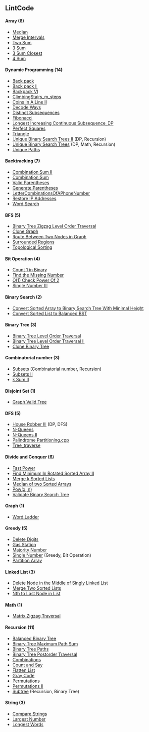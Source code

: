 ## LintCode


#### Array (6)

* [Median](https://github.com/DavorWade/algorithm/blob/master/LintCode/LintCode/Median.cpp)
* [Merge Intervals](https://github.com/DavorWade/algorithm/blob/master/LintCode/LintCode/MergeIntervals.cpp)
* [Two Sum](https://github.com/DavorWade/algorithm/blob/master/LintCode/LintCode/TwoSum.cpp)
* [3 Sum](https://github.com/DavorWade/algorithm/blob/master/LintCode/LintCode/3Sum.cpp)
* [3 Sum Closest](https://github.com/DavorWade/algorithm/blob/master/LintCode/LintCode/3SumClosest.cpp)
* [4 Sum](https://github.com/DavorWade/algorithm/blob/master/LintCode/LintCode/4Sum.cpp)


#### Dynamic Programming (14)
* [Back pack](https://github.com/DavorWade/algorithm/blob/master/LintCode/LintCode/Backpack.cpp)
* [Back pack II](https://github.com/DavorWade/algorithm/blob/master/LintCode/LintCode/BackpackII.cpp)
* [Backpack VI](https://github.com/DavorWade/algorithm/blob/master/LintCode/LintCode/BackpackVI.cpp)
* [ClimbingStairs_m_steps](https://github.com/DavorWade/algorithm/blob/master/LintCode/LintCode/ClimbingStairs_m_steps.cpp)
* [Coins In A Line II](https://github.com/DavorWade/algorithm/blob/master/LintCode/LintCode/CoinsInALineII.cpp)
* [Decode Ways](https://github.com/DavorWade/algorithm/blob/master/LintCode/LintCode/DecodeWays.cpp)
* [Distinct Subsequences](https://github.com/DavorWade/algorithm/blob/master/LintCode/LintCode/DistinctSubsequences.cpp)
* [Fibonacci](https://github.com/DavorWade/algorithm/blob/master/LintCode/LintCode/Fibonacci.cpp)
* [Longest Increasing Continuous Subsequence_DP](https://github.com/DavorWade/algorithm/blob/master/LintCode/LintCode/LongestIncreasingContinuousSubsequence_DP.cpp)
* [Perfect Squares](https://github.com/DavorWade/algorithm/blob/master/LintCode/LintCode/PerfectSquares.cpp)
* [Triangle](https://github.com/DavorWade/algorithm/blob/master/LintCode/LintCode/Triangle.cpp)
* [Unique Binary Search Trees II](https://github.com/DavorWade/algorithm/blob/master/LintCode/LintCode/UniqueBinarySearchTreesII.cpp)  (DP, Recursion)
* [Unique Binary Search Trees](https://github.com/DavorWade/algorithm/blob/master/LintCode/LintCode/UniqueBinarySearchTrees.cpp) (DP, Math, Recursion)
* [Unique Paths](https://github.com/DavorWade/algorithm/blob/master/LintCode/LintCode/UniquePaths.cpp)


#### Backtracking (7)

* [Combination Sum II](https://github.com/DavorWade/algorithm/blob/master/LintCode/LintCode/CombinationSumII.cpp)
* [Combination Sum](https://github.com/DavorWade/algorithm/blob/master/LintCode/LintCode/CombinationSum.cpp)
* [Valid Parentheses](https://github.com/DavorWade/algorithm/blob/master/LintCode/LintCode/ValidParentheses.cpp)
* [Generate Parentheses](https://github.com/DavorWade/algorithm/blob/master/LintCode/LintCode/GenerateParentheses.cpp)
* [LetterCombinationsOfAPhoneNumber](https://github.com/DavorWade/algorithm/blob/master/LintCode/LintCode/LetterCombinationsOfAPhoneNumber.cpp)
* [Restore IP Addresses](https://github.com/DavorWade/algorithm/blob/master/LintCode/LintCode/RestoreIPAddresses.cpp)
* [Word Search](https://github.com/DavorWade/algorithm/blob/master/LintCode/LintCode/WordSearch.cpp)


#### BFS (5)

* [Binary Tree Zigzag Level Order Traversal](https://github.com/DavorWade/algorithm/blob/master/LintCode/LintCode/BinaryTreeZigzagLevelOrderTraversal.cpp)
* [Clone Graph](https://github.com/DavorWade/algorithm/blob/master/LintCode/LintCode/CloneGraph.cpp)
* [Route Between Two Nodes in Graph](https://github.com/DavorWade/algorithm/blob/master/LintCode/LintCode/RouteBetweenTwoNodesinGraph.cpp)
* [Surrounded Regions](https://github.com/DavorWade/algorithm/blob/master/LintCode/LintCode/SurroundedRegions.cpp)
* [Topological Sorting](https://github.com/DavorWade/algorithm/blob/master/LintCode/LintCode/TopologicalSorting.cpp)


#### Bit Operation (4)

* [Count 1 in Binary](https://github.com/DavorWade/algorithm/blob/master/LintCode/LintCode/Count1inBinary.cpp)
* [Find the Missing Number](https://github.com/watsonyanghx/algorithm/blob/master/LintCode/LintCode/FindtheMissingNumber.cpp)
* [O(1) Check Power Of 2](https://github.com/DavorWade/algorithm/blob/master/LintCode/LintCode/O(1)CheckPowerOf2.cpp)
* [Single Number III](https://github.com/watsonyanghx/algorithm/blob/master/LintCode/LintCode/SingleNumberIII.cpp)


#### Binary Search (2)

* [Convert Sorted Array to Binary Search Tree With Minimal Height](https://github.com/DavorWade/algorithm/blob/master/LintCode/LintCode/ConvertSortedArraytoBinarySearchTreeWithMinimalHeight.cpp)
* [Convert Sorted List to Balanced BST](https://github.com/DavorWade/algorithm/blob/master/LintCode/LintCode/ConvertSortedListtoBalancedBST.cpp)


#### Binary Tree (3)

* [Binary Tree Level Order Traversal](https://github.com/DavorWade/algorithm/blob/master/LintCode/LintCode/BinaryTreeLevelOrderTraversal.cpp)
* [	Binary Tree Level Order Traversal II](https://github.com/DavorWade/algorithm/blob/master/LintCode/LintCode/BinaryTreeLevelOrderTraversalII.cpp)
* [Clone Binary Tree](https://github.com/DavorWade/algorithm/blob/master/LintCode/LintCode/CloneBinaryTree.cpp)


#### Combinatorial number (3)

* [Subsets](https://github.com/DavorWade/algorithm/blob/master/LintCode/LintCode/Subsets.cpp) (Combinatorial number, Recursion)
* [Subsets II](https://github.com/DavorWade/algorithm/blob/master/LintCode/LintCode/SubsetsII.cpp)
* [k Sum II](https://github.com/DavorWade/algorithm/blob/master/LintCode/LintCode/kSumII.cpp)


#### Disjoint Set (1)

* [Graph Valid Tree](https://github.com/DavorWade/algorithm/blob/master/LintCode/LintCode/GraphValidTree.cpp)


#### DFS (5)

* [House Robber III](https://github.com/DavorWade/algorithm/blob/master/LintCode/LintCode/HouseRobberIII.cpp) (DP, DFS)
* [N-Queens](https://github.com/DavorWade/algorithm/blob/master/LintCode/LintCode/N-Queens.cpp)
* [N-Queens II](https://github.com/DavorWade/algorithm/blob/master/LintCode/LintCode/N-QueensII.cpp)
* [Palindrome Partitioning.cpp](https://github.com/DavorWade/algorithm/blob/master/LintCode/LintCode/PalindromePartitioning.cpp)
* [Tree_traverse](https://github.com/DavorWade/algorithm/blob/master/LintCode/LintCode/Tree_traverse.cpp)


#### Divide and Conquer (6)

* [Fast Power](https://github.com/DavorWade/algorithm/blob/master/LintCode/LintCode/FastPower.cpp)
* [Find Minimum In Rotated Sorted Array II](https://github.com/DavorWade/algorithm/blob/master/LintCode/LintCode/FindMinimumInRotatedSortedArrayII.cpp)
* [Merge k Sorted Lists](https://github.com/DavorWade/algorithm/blob/master/LintCode/LintCode/MergeKSortedLists.cpp)
* [Median of two Sorted Arrays](https://github.com/DavorWade/algorithm/blob/master/LintCode/LintCode/MedianOfTwoSortedArrays.cpp)
* [Pow(x, n)](https://github.com/DavorWade/algorithm/blob/master/LintCode/LintCode/Pow(x%2C%20n).cpp)
* [Validate Binary Search Tree](https://github.com/DavorWade/algorithm/blob/master/LintCode/LintCode/ValidateBinarySearchTree.cpp)


#### Graph (1)

* [Word Ladder](https://github.com/DavorWade/algorithm/blob/master/LintCode/LintCode/WordLadder.cpp)


#### Greedy (5)

* [Delete Digits](https://github.com/DavorWade/algorithm/blob/master/LintCode/LintCode/DeleteDigits.cpp)
* [Gas Station](https://github.com/watsonyanghx/algorithm/blob/master/LintCode/LintCode/GasStation.cpp)
* [Majority Number](https://github.com/DavorWade/algorithm/blob/master/LintCode/LintCode/MajorityNumber.cpp)
* [Single Number](https://github.com/DavorWade/algorithm/blob/master/LintCode/LintCode/SingleNumber.cpp) (Greedy, Bit Operation)
* [Partition Array](https://github.com/DavorWade/algorithm/blob/master/LintCode/LintCode/PartitionArray.cpp)


#### Linked List (3)

* [Delete Node in the Middle of Singly Linked List](https://github.com/DavorWade/algorithm/blob/master/LintCode/LintCode/DeleteNodeintheMiddleofSinglyLinkedList.cpp)
* [Merge Two Sorted Lists](https://github.com/DavorWade/algorithm/blob/master/LintCode/LintCode/MergeTwoSortedLists.cpp)
* [Nth to Last Node in List](https://github.com/DavorWade/algorithm/blob/master/LintCode/LintCode/NthtoLastNodeinList.cpp)


#### Math (1)

* [Matrix Zigzag Traversal](https://github.com/DavorWade/algorithm/blob/master/LintCode/LintCode/MatrixZigzagTraversal.cpp)


#### Recursion (11)

* [Balanced Binary Tree](https://github.com/DavorWade/algorithm/blob/master/LintCode/LintCode/BalancedBinaryTree.cpp)
* [Binary Tree Maximum Path Sum](https://github.com/DavorWade/algorithm/blob/master/LintCode/LintCode/BinaryTreeMaximumPathSum.cpp)
* [Binary Tree Paths](https://github.com/DavorWade/algorithm/blob/master/LintCode/LintCode/BinaryTreePaths.cpp)
* [Binary Tree Postorder Traversal](https://github.com/DavorWade/algorithm/blob/master/LintCode/LintCode/BinaryTreePostorderTraversal.cpp)
* [Combinations](https://github.com/DavorWade/algorithm/blob/master/LintCode/LintCode/Combinations.cpp)
* [Count and Say](https://github.com/DavorWade/algorithm/blob/master/LintCode/LintCode/CountandSay.cpp)
* [Flatten List](https://github.com/DavorWade/algorithm/blob/master/LintCode/LintCode/FlattenList.cpp)
* [Gray Code](https://github.com/watsonyanghx/algorithm/blob/master/LintCode/LintCode/GrayCode.cpp)
* [Permutations](https://github.com/DavorWade/algorithm/blob/master/LintCode/LintCode/Permutations.cpp)
* [Permutations II](https://github.com/DavorWade/algorithm/blob/master/LintCode/LintCode/PermutationsII.cpp)
* [Subtree](https://github.com/DavorWade/algorithm/blob/master/LintCode/LintCode/Subtree.cpp) (Recursion, Binary Tree)


#### String (3)

* [Compare Strings](https://github.com/DavorWade/algorithm/blob/master/LintCode/LintCode/CompareStrings.cpp)
* [Largest Number](https://github.com/watsonyanghx/algorithm/blob/master/LintCode/LintCode/LargestNumber.cpp)
* [Longest Words](https://github.com/DavorWade/algorithm/blob/master/LintCode/LintCode/LongestWords.cpp)

